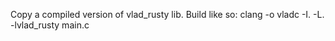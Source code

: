 Copy a compiled version of vlad_rusty lib. Build like so:
clang -o vladc -I. -L. -lvlad_rusty main.c
